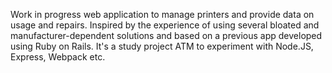 Work in progress web application to manage printers and provide data on usage and repairs. 
Inspired by the experience of using several bloated and manufacturer-dependent solutions and based on
a previous app developed using Ruby on Rails.
It's a study project ATM to experiment with Node.JS, Express, Webpack etc.
